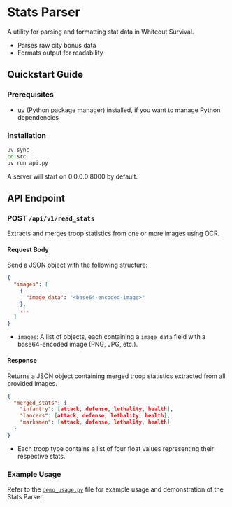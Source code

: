 # Stats Parser

A utility for parsing and formatting stat data in Whiteout Survival.

- Parses raw city bonus data
- Formats output for readability

## Quickstart Guide

### Prerequisites

- [uv](https://pypi.org/project/uv/) (Python package manager) installed, if you want to manage Python dependencies

### Installation

```bash
uv sync
cd src
uv run api.py
```
A server will start on 0.0.0.0:8000 by default. 
## API Endpoint

### POST `/api/v1/read_stats`

Extracts and merges troop statistics from one or more images using OCR.

#### Request Body

Send a JSON object with the following structure:

```json
{
  "images": [
    {
      "image_data": "<base64-encoded-image>"
    },
    ...
  ]
}
```

- `images`: A list of objects, each containing a `image_data` field with a base64-encoded image (PNG, JPG, etc.).

#### Response

Returns a JSON object containing merged troop statistics extracted from all provided images.

```json
{
  "merged_stats": {
    "infantry": [attack, defense, lethality, health],
    "lancers": [attack, defense, lethality, health],
    "marksmen": [attack, defense, lethality, health]
  }
}
```

- Each troop type contains a list of four float values representing their respective stats.


### Example Usage

Refer to the [`demo_usage.py`](demo_usage.py) file for example usage and demonstration of the Stats Parser.

